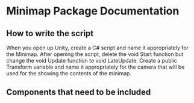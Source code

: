 # Minimap Package Documentation

## How to write the script

When you open up Unity, create a C# script and name it appropriately for the Minimap. After opening the script, delete the void Start function but change the void Update function to void LateUpdate. Create a public Transform variable and name it appropriately for the camera that will be used for the showing the contents of the minimap.



## Components that need to be included
